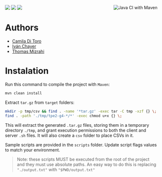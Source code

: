
<div style="display: flex; justify-content: space-between;">
  <div>
    <img src="https://img.shields.io/badge/java-%23ED8B00.svg?style=for-the-badge&logo=openjdk&logoColor=white">
    <img src="https://img.shields.io/badge/Apache%20Maven-C71A36?style=for-the-badge&logo=Apache%20Maven&logoColor=white">
    <img src="https://img.shields.io/badge/github-%23121011.svg?style=for-the-badge&logo=github&logoColor=white">
  </div>

  <div>
    <img src="https://github.com/ichayer/park-sync-booking/actions/workflows/maven.yml/badge.svg" alt="Java CI with Maven">
  </div>
</div>

# Authors
- [Camila Di Toro](https://github.com/camilaDiToro)
- [Iván Chayer](https://github.com/ichayer)
- [Thomas Mizrahi](https://github.com/ThomasMiz)

# Instalation
Run this command to compile the project with `Maven`:
```bash
mvn clean install
```
Extract `tar.gz` from `target` folders:
```bash
mkdir -p tmp/csv && find . -name '*tar.gz' -exec tar -C tmp -xzf {} \;
find . -path './tmp/tpe2-g4-*/*' -exec chmod u+x {} \;
```
This will extract the generated `.tar.gz` files, storing them in a temporary directory `./tmp`, and grant execution permissions to both the client and server `.sh` files. It will also create a `csv` folder to place CSVs in it.

Sample scripts are provided in the `scripts` folder. Update script flags values to match your environment.

> Note: these scripts MUST be executed from the root of the project and they must use absolute paths. An easy way to do this is replacing `"./output.txt"` with `"$PWD/output.txt"`
